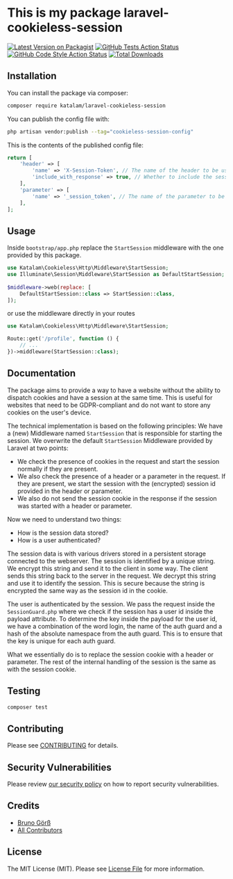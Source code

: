 # This is my package laravel-cookieless-session

[![Latest Version on Packagist](https://img.shields.io/packagist/v/katalam/laravel-cookieless-session.svg?style=flat-square)](https://packagist.org/packages/katalam/laravel-cookieless-session)
[![GitHub Tests Action Status](https://img.shields.io/github/actions/workflow/status/katalam/laravel-cookieless-session/run-tests.yml?branch=main&label=tests&style=flat-square)](https://github.com/katalam/laravel-cookieless-session/actions?query=workflow%3Arun-tests+branch%3Amain)
[![GitHub Code Style Action Status](https://img.shields.io/github/actions/workflow/status/katalam/laravel-cookieless-session/fix-php-code-style-issues.yml?branch=main&label=code%20style&style=flat-square)](https://github.com/katalam/laravel-cookieless-session/actions?query=workflow%3A"Fix+PHP+code+style+issues"+branch%3Amain)
[![Total Downloads](https://img.shields.io/packagist/dt/katalam/laravel-cookieless-session.svg?style=flat-square)](https://packagist.org/packages/katalam/laravel-cookieless-session)

## Installation

You can install the package via composer:

```bash
composer require katalam/laravel-cookieless-session
```

You can publish the config file with:

```bash
php artisan vendor:publish --tag="cookieless-session-config"
```

This is the contents of the published config file:

```php
return [
    'header' => [
        'name' => 'X-Session-Token', // The name of the header to be used
        'include_with_response' => true, // Whether to include the session token in the response header
    ],
    'parameter' => [
        'name' => '_session_token', // The name of the parameter to be used, either in the query string or in the request body
    ],
];
```

## Usage
Inside `bootstrap/app.php` replace the `StartSession` middleware with the one provided by this package.
```php
use Katalam\Cookieless\Http\Middleware\StartSession;
use Illuminate\Session\Middleware\StartSession as DefaultStartSession;
 
$middleware->web(replace: [
    DefaultStartSession::class => StartSession::class,
]);
```
or use the middleware directly in your routes
```php
use Katalam\Cookieless\Http\Middleware\StartSession;

Route::get('/profile', function () {
    // ...
})->middleware(StartSession::class);
```

## Documentation

The package aims to provide a way to have a website without the ability to dispatch cookies and have a session at the same time.
This is useful for websites that need to be GDPR-compliant and do not want to store any cookies on the user's device.

The technical implementation is based on the following principles:
We have a (new) Middleware named `StartSession` that is responsible for starting the session. We overwrite the default `StartSession` Middleware provided by Laravel at two points:
* We check the presence of cookies in the request and start the session normally if they are present.
* We also check the presence of a header or a parameter in the request. If they are present, we start the session with the (encrypted) session id provided in the header or parameter.
* We also do not send the session cookie in the response if the session was started with a header or parameter.

Now we need to understand two things:
* How is the session data stored?
* How is a user authenticated?

The session data is with various drivers stored in a persistent storage connected to the webserver.
The session is identified by a unique string.
We encrypt this string and send it to the client in some way.
The client sends this string back to the server in the request.
We decrypt this string and use it to identify the session.
This is secure because the string is encrypted the same way as the session id in the cookie.

The user is authenticated by the session.
We pass the request inside the `SessionGuard.php` where
we check if the session has a user id inside the payload attribute.
To determine the key inside the payload for the user id, we have a combination of the word login,
the name of the auth guard and a hash of the absolute namespace from the auth guard.
This is to ensure that the key is unique for each auth guard.

What we essentially do is to replace the session cookie with a header or parameter.
The rest of the internal handling of the session is the same as with the session cookie.

## Testing

```bash
composer test
```

## Contributing

Please see [CONTRIBUTING](CONTRIBUTING.md) for details.

## Security Vulnerabilities

Please review [our security policy](../../security/policy) on how to report security vulnerabilities.

## Credits

- [Bruno Görß](https://github.com/Katalam)
- [All Contributors](../../contributors)

## License

The MIT License (MIT). Please see [License File](LICENSE.md) for more information.
